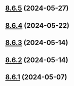## [8.6.5](https://github.com/msobiecki/eslint-config/compare/v8.6.4...v8.6.5) (2024-05-27)



## [8.6.4](https://github.com/msobiecki/eslint-config/compare/v8.6.3...v8.6.4) (2024-05-22)



## [8.6.3](https://github.com/msobiecki/eslint-config/compare/v8.6.2...v8.6.3) (2024-05-14)



## [8.6.2](https://github.com/msobiecki/eslint-config/compare/v8.6.1...v8.6.2) (2024-05-14)



## [8.6.1](https://github.com/msobiecki/eslint-config/compare/v8.6.0...v8.6.1) (2024-05-07)



